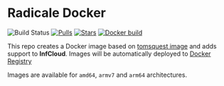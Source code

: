 # Radicale Docker

![Build Status](https://github.com/parrazam/radicale-docker/actions/workflows/build-tag.yml/badge.svg)
[![Pulls](https://img.shields.io/docker/pulls/parrazam/radicale-with-infcloud.svg)](https://hub.docker.com/r/parrazam/radicale-with-infcloud/)
[![Stars](https://img.shields.io/docker/stars/parrazam/radicale-with-infcloud.svg)](https://hub.docker.com/r/parrazam/radicale-with-infcloud/)
[![Docker build](https://img.shields.io/docker/automated/parrazam/radicale-with-infcloud.svg)](https://hub.docker.com/r/parrazam/radicale-with-infcloud/)

This repo creates a Docker image based on [tomsquest image](https://github.com/tomsquest/docker-radicale) and adds support to **InfCloud**.
Images will be automatically deployed to [Docker Registry](https://hub.docker.com/repository/docker/parrazam/radicale-with-infcloud)

Images are available for `amd64`, `armv7` and `arm64` architectures.
